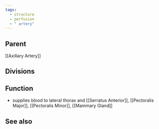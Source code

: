 ```yaml
---
tags:
  - structure
  - perfusion
  - " artery"
---
```


## Parent
[[Axillary Artery]]


## Divisions



## Function
- supplies blood to lateral thorax and [[Serratus Anterior]], [[Pectoralis Major]], [[Pectoralis Minor]], [[Mammary Gland]]



## See also

